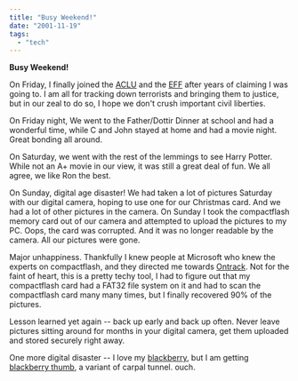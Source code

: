 ```yaml
---
title: "Busy Weekend!"
date: "2001-11-19"
tags: 
  - "tech"
---
```


**Busy Weekend!**

On Friday, I finally joined the [ACLU](http://www.aclu.org/) and the [EFF](http://www.eff.org/) after years of claiming I was going to. I am all for tracking down terrorists and bringing them to justice, but in our zeal to do so, I hope we don't crush important civil liberties.

On Friday night, We went to the Father/Dottir Dinner at school and had a wonderful time, while C and John stayed at home and had a movie night. Great bonding all around.

On Saturday, we went with the rest of the lemmings to see Harry Potter. While not an A+ movie in our view, it was still a great deal of fun. We all agree, we like Ron the best.

On Sunday, digital age disaster! We had taken a lot of pictures Saturday with our digital camera, hoping to use one for our Christmas card. And we had a lot of other pictures in the camera. On Sunday I took the compactflash memory card out of our camera and attempted to upload the pictures to my PC. Oops, the card was corrupted. And it was no longer readable by the camera. All our pictures were gone.

Major unhappiness. Thankfully I knew people at Microsoft who knew the experts on compactflash, and they directed me towards [Ontrack](http://www.ontrack.com/). Not for the faint of heart, this is a pretty techy tool, I had to figure out that my compactflash card had a FAT32 file system on it and had to scan the compactflash card many many times, but I finally recovered 90% of the pictures.

Lesson learned yet again -- back up early and back up often. Never leave pictures sitting around for months in your digital camera, get them uploaded and stored securely right away.

One more digital disaster -- I love my [blackberry](http://www.blackberry.net/), but I am getting [blackberry thumb](http://www.flatironpartners.com/Article_4_26_00.html), a variant of carpal tunnel. ouch.
